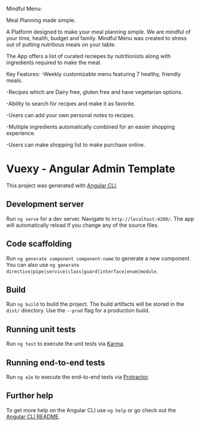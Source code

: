 Mindful Menu:

Meal Planning made simple.

A Platform designed to  make your meal planning simple. We are mindful of your time, health, budget and family. Mindful Menu was created to stress out of putting nutritious meals on your table.

The App offers a list of curated reciepes by nutritionists along with ingredients required to make the meal.

Key Features:
-Weekly customizable menu featuring 7 healthy, friendly meals.

-Recipes which are Dairy free, gluten free and have vegetarian options.

-Ability to search for recipes and make it as favorite.

-Users can add your own personal notes to recipes.

-Multiple ingredients automatically combined for an easier shopping experience.

-Users can make shopping list to make purchase online.








# Vuexy - Angular Admin Template

This project was generated with [Angular CLI](https://github.com/angular/angular-cli).

## Development server

Run `ng serve` for a dev server. Navigate to `http://localhost:4200/`. The app will automatically reload if you change any of the source files.

## Code scaffolding

Run `ng generate component component-name` to generate a new component. You can also use `ng generate directive|pipe|service|class|guard|interface|enum|module`.

## Build

Run `ng build` to build the project. The build artifacts will be stored in the `dist/` directory. Use the `--prod` flag for a production build.

## Running unit tests

Run `ng test` to execute the unit tests via [Karma](https://karma-runner.github.io).

## Running end-to-end tests

Run `ng e2e` to execute the end-to-end tests via [Protractor](http://www.protractortest.org/).

## Further help

To get more help on the Angular CLI use `ng help` or go check out the [Angular CLI README](https://github.com/angular/angular-cli/blob/master/README.md).
